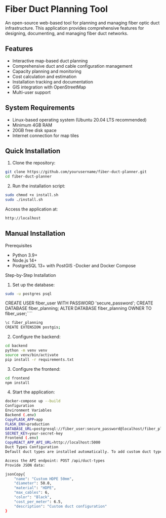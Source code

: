 # Fiber Duct Planning Tool

An open-source web-based tool for planning and managing fiber optic duct infrastructure. This application provides comprehensive features for designing, documenting, and managing fiber duct networks.

## Features

- Interactive map-based duct planning
- Comprehensive duct and cable configuration management
- Capacity planning and monitoring
- Cost calculation and estimation
- Installation tracking and documentation
- GIS integration with OpenStreetMap
- Multi-user support

## System Requirements

- Linux-based operating system (Ubuntu 20.04 LTS recommended)
- Minimum 4GB RAM
- 20GB free disk space
- Internet connection for map tiles

## Quick Installation

1. Clone the repository:
```bash
git clone https://github.com/yourusername/fiber-duct-planner.git
cd fiber-duct-planner
````
2. Run the installation script:
```bash
sudo chmod +x install.sh
sudo ./install.sh
```
Access the application at:
```bash
http://localhost
```

## Manual Installation
Prerequisites

- Python 3.9+
- Node.js 14+
- PostgreSQL 13+ with PostGIS
 -Docker and Docker Compose

Step-by-Step Installation

1. Set up the database:
```bash
sudo -u postgres psql
```
CREATE USER fiber_user WITH PASSWORD 'secure_password';
CREATE DATABASE fiber_planning;
ALTER DATABASE fiber_planning OWNER TO fiber_user;````
```bash
\c fiber_planning
CREATE EXTENSION postgis;
```
2. Configure the backend:
```bash
cd backend
python -m venv venv
source venv/bin/activate
pip install -r requirements.txt
```
3. Configure the frontend:
```bash
cd frontend
npm install
```
4. Start the application:
```bash
docker-compose up --build
Configuration
Environment Variables
Backend (.env)
CopyFLASK_APP=app
FLASK_ENV=production
DATABASE_URL=postgresql://fiber_user:secure_password@localhost/fiber_planning
SECRET_KEY=your-secret-key
Frontend (.env)
CopyREACT_APP_API_URL=http://localhost:5000
Duct Types Configuration
Default duct types are installed automatically. To add custom duct types:

Access the API endpoint: POST /api/duct-types
Provide JSON data:

jsonCopy{
    "name": "Custom HDPE 50mm",
    "diameter": 50.0,
    "material": "HDPE",
    "max_cables": 6,
    "color": "Black",
    "cost_per_meter": 6.5,
    "description": "Custom duct configuration"
}




  
